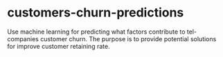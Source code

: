 # customers-churn-predictions
Use machine learning for predicting what factors contribute to tel-companies customer churn. The purpose is to provide potential solutions for improve customer retaining rate.
